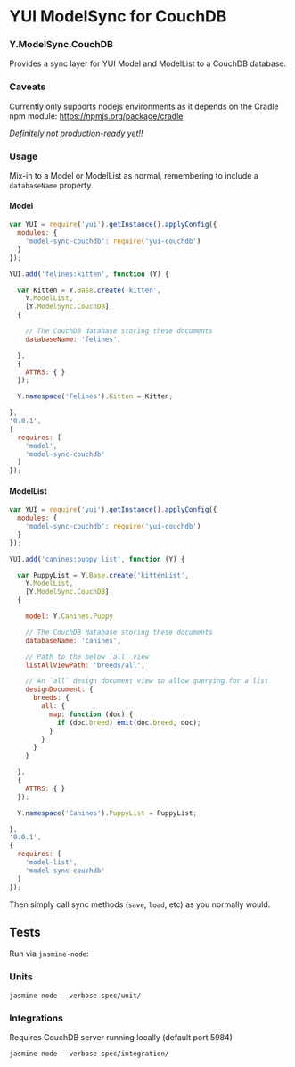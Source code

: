 # YUI ModelSync for CouchDB

### Y.ModelSync.CouchDB

Provides a sync layer for YUI Model and ModelList to a CouchDB database.

### Caveats

Currently only supports nodejs environments as it depends on the Cradle npm module: https://npmjs.org/package/cradle

_Definitely not production-ready yet!!_

### Usage

Mix-in to a Model or ModelList as normal, remembering to include a `databaseName` property.

#### Model
```javascript
var YUI = require('yui').getInstance().applyConfig({
  modules: {
    'model-sync-couchdb': require('yui-couchdb')
  }
});

YUI.add('felines:kitten', function (Y) {

  var Kitten = Y.Base.create('kitten',
    Y.ModelList,
    [Y.ModelSync.CouchDB],
  {

    // The CouchDB database storing these documents
    databaseName: 'felines',

  },
  {
    ATTRS: { }
  });

  Y.namespace('Felines').Kitten = Kitten;

},
'0.0.1',
{
  requires: [
    'model',
    'model-sync-couchdb'
  ]
});
```

#### ModelList
```javascript
var YUI = require('yui').getInstance().applyConfig({
  modules: {
    'model-sync-couchdb': require('yui-couchdb')
  }
});

YUI.add('canines:puppy_list', function (Y) {

  var PuppyList = Y.Base.create('kittenList',
    Y.ModelList,
    [Y.ModelSync.CouchDB],
  {

    model: Y.Canines.Puppy

    // The CouchDB database storing these documents
    databaseName: 'canines',

    // Path to the below `all` view
    listAllViewPath: 'breeds/all',

    // An `all` design document view to allow querying for a list
    designDocument: {
      breeds: {
        all: {
          map: function (doc) {
            if (doc.breed) emit(doc.breed, doc);
          }
        }
      }
    }

  },
  {
    ATTRS: { }
  });

  Y.namespace('Canines').PuppyList = PuppyList;

},
'0.0.1',
{
  requires: [
    'model-list',
    'model-sync-couchdb'
  ]
});
```

Then simply call sync methods (`save`, `load`, etc)  as you normally would.

## Tests

Run via `jasmine-node`:

### Units

    jasmine-node --verbose spec/unit/

### Integrations

Requires CouchDB server running locally (default port 5984)

    jasmine-node --verbose spec/integration/


